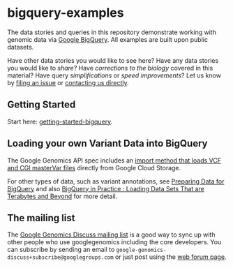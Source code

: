 bigquery-examples
=================

The data stories and queries in this repository demonstrate working with genomic data via [Google BigQuery](https://cloud.google.com/bigquery/).  All examples are built upon public datasets.

Have other data stories you would like to see here?  Have any data stories you would like to *share*?  Have *corrections to the biology* covered in this material?  Have query *simplifications* or *speed improvements*?  Let us know by [filing an issue](https://github.com/googlegenomics/bigquery-examples/issues) or [contacting us directly](mailto:google-genomics-contact@googlegroups.com).

Getting Started
-----------------
Start here: [getting-started-bigquery](https://github.com/googlegenomics/getting-started-bigquery).

Loading your own Variant Data into BigQuery
-------------------------------------------

The Google Genomics API spec includes an [import method that loads VCF and CGI masterVar files](https://cloud.google.com/genomics/v1/managing-variants) directly from Google Cloud Storage. 

For other types of data, such as variant annotations, see [Preparing Data for BigQuery](https://cloud.google.com/bigquery/preparing-data-for-bigquery) and also [BigQuery in Practice : Loading Data Sets That are Terabytes and Beyond](https://cloud.google.com/developers/articles/bigquery-in-practice) for more detail.

The mailing list
----------------

The [Google Genomics Discuss mailing list](https://groups.google.com/forum/#!forum/google-genomics-discuss) is a good
way to sync up with other people who use googlegenomics including the core developers. You can subscribe
by sending an email to ``google-genomics-discuss+subscribe@googlegroups.com`` or just post using
the [web forum page](https://groups.google.com/forum/#!forum/google-genomics-discuss).
